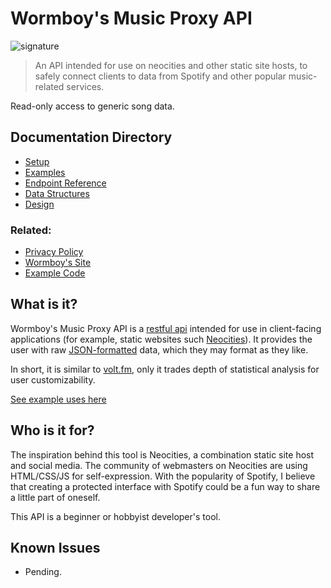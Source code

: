 # Wormboy's Music Proxy API

![signature](https://img.shields.io/badge/crane%20did%20this-926cd4?style=for-the-badge)

> An API intended for use on neocities and other static site hosts, to safely connect clients to data from Spotify and other popular music-related services.

Read-only access to generic song data.


## Documentation Directory

- [Setup](docs/setup.md)
- [Examples](docs/examples.md)
- [Endpoint Reference](docs/endpoints.md)
- [Data Structures](docs/data-structures.md)
- [Design](docs/design.md)


### Related:
- [Privacy Policy](https://music.wormboy-api.workers.dev/privacy-policy)
- [Wormboy's Site](https://wormboy3.neocities.org/)
- [Example Code](https://github.com/cryptiddddd/javascript-freebies)


## What is it?

Wormboy's Music Proxy API is a [restful api](https://www.techtarget.com/searchapparchitecture/definition/RESTful-API) intended for use in client-facing applications (for example, static websites such [Neocities](https://neocities.org)). It provides the user with raw [JSON-formatted](https://developer.mozilla.org/en-US/docs/Learn/JavaScript/Objects/JSON#json_structure) data, which they may format as they like.

In short, it is similar to [volt.fm](https://volt.fm), only it trades depth of statistical analysis for user customizability.

[See example uses here](docs/examples.md)


## Who is it for?

The inspiration behind this tool is Neocities, a combination static site host and social media. The community of webmasters on Neocities are using HTML/CSS/JS for self-expression. With the popularity of Spotify, I believe that creating a protected interface with Spotify could be a fun way to share a little part of oneself.

This API is a beginner or hobbyist developer's tool.


## Known Issues

- Pending.
